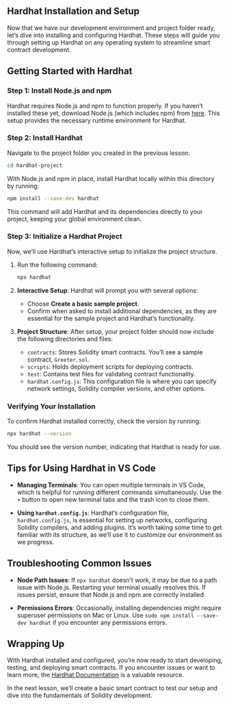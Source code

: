 ## Hardhat Installation and Setup

Now that we have our development environment and project folder ready, let’s dive into installing and configuring Hardhat. These steps will guide you through setting up Hardhat on any operating system to streamline smart contract development.

## Getting Started with Hardhat

### Step 1: Install Node.js and npm

Hardhat requires Node.js and npm to function properly. If you haven’t installed these yet, download Node.js (which includes npm) from [here](https://nodejs.org/). This setup provides the necessary runtime environment for Hardhat.

### Step 2: Install Hardhat

Navigate to the project folder you created in the previous lesson:

```bash
cd hardhat-project
```

With Node.js and npm in place, install Hardhat locally within this directory by running:

```bash
npm install --save-dev hardhat
```

This command will add Hardhat and its dependencies directly to your project, keeping your global environment clean.

### Step 3: Initialize a Hardhat Project

Now, we’ll use Hardhat’s interactive setup to initialize the project structure.

1. Run the following command:

   ```bash
   npx hardhat
   ```

2. **Interactive Setup**: Hardhat will prompt you with several options:
   - Choose **Create a basic sample project**.
   - Confirm when asked to install additional dependencies, as they are essential for the sample project and Hardhat’s functionality.

3. **Project Structure**: After setup, your project folder should now include the following directories and files:
   - `contracts`: Stores Solidity smart contracts. You’ll see a sample contract, `Greeter.sol`.
   - `scripts`: Holds deployment scripts for deploying contracts.
   - `test`: Contains test files for validating contract functionality.
   - `hardhat.config.js`: This configuration file is where you can specify network settings, Solidity compiler versions, and other options.

### Verifying Your Installation

To confirm Hardhat installed correctly, check the version by running:

```bash
npx hardhat --version
```

You should see the version number, indicating that Hardhat is ready for use.

## Tips for Using Hardhat in VS Code

- **Managing Terminals**: You can open multiple terminals in VS Code, which is helpful for running different commands simultaneously. Use the `+` button to open new terminal tabs and the trash icon to close them.
  
- **Using `hardhat.config.js`**: Hardhat’s configuration file, `hardhat.config.js`, is essential for setting up networks, configuring Solidity compilers, and adding plugins. It’s worth taking some time to get familiar with its structure, as we’ll use it to customize our environment as we progress.

## Troubleshooting Common Issues

- **Node Path Issues**: If `npx hardhat` doesn’t work, it may be due to a path issue with Node.js. Restarting your terminal usually resolves this. If issues persist, ensure that Node.js and npm are correctly installed.
  
- **Permissions Errors**: Occasionally, installing dependencies might require superuser permissions on Mac or Linux. Use `sudo npm install --save-dev hardhat` if you encounter any permissions errors.

## Wrapping Up

With Hardhat installed and configured, you’re now ready to start developing, testing, and deploying smart contracts. If you encounter issues or want to learn more, the [Hardhat Documentation](https://hardhat.org/docs/) is a valuable resource.

In the next lesson, we’ll create a basic smart contract to test our setup and dive into the fundamentals of Solidity development.

